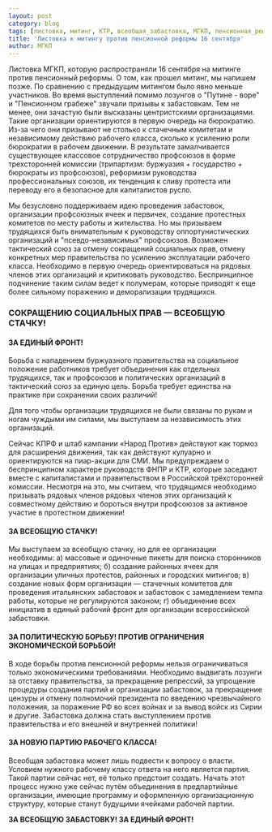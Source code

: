 ```yaml
---
layout: post
category: blog
tags: [листовка, митинг, КТР, всеобщая_забастовка, МГКП, пенсионная_реформа, Единый_фронт]
title: 'Листовка к митингу против пенсионной реформы 16 сентября'
author: МГКП
---
```


Листовка МГКП, которую распространяли 16 сентября на митинге против пенсионный реформы. О том, как прошел митинг, мы напишем позже. По сравнению с предыдущим митингом было явно меньше участников. Во время выступлений помимо лозунгов о "Путине - воре" и "Пенсионном грабеже" звучали призывы к забастовкам. Тем не менее, они зачастую были высказаны центристскими организациями. Такие организации ориентируются в первую очередь на бюрократию. Из-за чего они призывают не столько к стачечным комитетам и независимому действию рабочего класса, сколько к усилению роли бюрократии в рабочем движении. В результате замалчивается существующее классовое сотрудничество профсоюзов в форме трехсторонней комиссии (трипартизм: буржуазия + государство + бюрократы из профсоюзов), реформизм руководства профессиональных союзов, их тенденция к сливу протеста или переводу его в безопасное для капиталистов русло.

Мы безусловно поддерживаем идею проведения забастовок, организации профсоюзных ячеек и первичек, создание протестных комитетов по месту работы и жительства. Но мы призываем трудящихся быть внимательным к руководству оппортунистических организаций и "псевдо-независимых" профсоюзов. Возможен тактический союз за отмену сокращений социальных прав, отмену конкретных мер правительства по усилению эксплуатации рабочего класса. Необходимо в первую очередь ориентироваться на рядовых членов этих организаций и критиковать руководство. Беспринципное подчинение таким силам ведет к полумерам, которые приводят к еще более сильному поражению и деморализации трудящихся.

### СОКРАЩЕНИЮ СОЦИАЛЬНЫХ ПРАВ — ВСЕОБЩУЮ СТАЧКУ!

#### ЗА ЕДИНЫЙ ФРОНТ!

Борьба с нападением буржуазного правительства на социальное положение работников требует объединения как отдельных трудящихся, так и профсоюзов и политических организаций в тактический союз за единую цель. Борьба требует единства на практике при сохранении своих различий!

Для того чтобы организации трудящихся не были связаны по рукам и ногам чуждыми им силами, мы выступаем за независимость этих организаций.

Сейчас КПРФ и штаб кампании «Народ Против» действуют как тормоз для расширения движения, так как действуют кулуарно и ориентируются на пиар-акции для СМИ. Мы предупреждаем о беспринципном характере руководств ФНПР и КТР, которые заседают вместе с капиталистами и правительством в Российской трёхсторонней комиссии. Несмотря на это, мы считаем, что трудящимся необходимо призывать рядовых членов рядовых членов этих организаций к совместному действию и бороться внутри профсоюзов за активное участие в протестном движении!

#### ЗА ВСЕОБЩУЮ СТАЧКУ!

Мы выступаем за всеобщую стачку, но для ее организации необходимы:
а) массовые и одиночные пикеты для поиска сторонников на улицах и предприятиях;
б) создание районных ячеек для организации уличных протестов, районных и городских митингов;
в) создание новых форм организации — стачечных комитетов для проведения итальянских забастовок и забастовок с замедлением темпа работы, которые не регулируются законом;
г) объединение всех инициатив в единый рабочий фронт для организации всероссийской забастовки.

#### ЗА ПОЛИТИЧЕСКУЮ БОРЬБУ! ПРОТИВ ОГРАНИЧЕНИЯ ЭКОНОМИЧЕСКОЙ БОРЬБОЙ!

В ходе борьбы против пенсионной реформы нельзя ограничиваться только экономическими требованиями. Необходимо выдвигать лозунги за отставку правительства, за прекращение репрессий, за упрощение процедуры создания партий и организации забастовок, за прекращение цензуры и отмену полномочий президента по введению чрезвычайного положения, за поражение РФ во всех войнах и за вывод войск из Сирии и другие. Забастовка должна стать выступлением против правительства и его внешней и внутренней политики!

#### ЗА НОВУЮ ПАРТИЮ РАБОЧЕГО КЛАССА!

Всеобщая забастовка может лишь подвести к вопросу о власти. Условием нужного рабочему классу ответа на него является партия. Такой партии сейчас нет, её только предстоит создать. Начать этот процесс нужно уже сейчас путём объединения в предпартийные организации, имеющие программу и оформленную организационную структуру, которые станут будущими ячейками рабочей партии.

**ЗА ВСЕОБЩУЮ ЗАБАСТОВКУ! ЗА ЕДИНЫЙ ФРОНТ!**